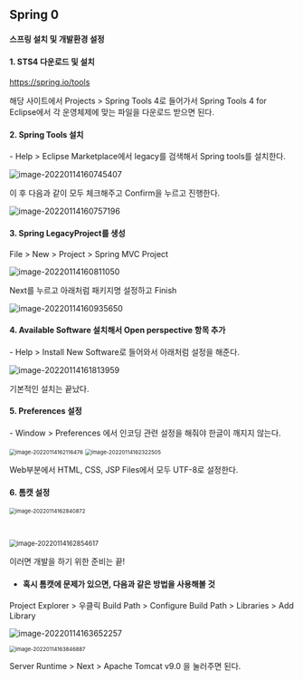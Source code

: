 ## Spring 0

#### 스프링 설치 및 개발환경 설정



#### 1. STS4 다운로드 및 설치 

https://spring.io/tools

해당 사이트에서 Projects > Spring Tools 4로 들어가서 Spring Tools 4 for Eclipse에서 각 운영체제에 맞는 파일을 다운로드 받으면 된다. 

#### 2. Spring Tools 설치

\-  Help > Eclipse Marketplace에서 legacy를 검색해서 Spring tools를 설치한다. 

![image-20220114160745407](Spring_0.assets/image-20220114160745407.png)



이 후 다음과 같이 모두 체크해주고 Confirm을 누르고 진행한다. 

![image-20220114160757196](Spring_0.assets/image-20220114160757196.png)



#### 3. Spring LegacyProject를 생성

File > New > Project > Spring MVC Project 

![image-20220114160811050](Spring_0.assets/image-20220114160811050.png)



Next를 누르고 아래처럼 패키지명 설정하고 Finish

![image-20220114160935650](Spring_0.assets/image-20220114160935650.png)



#### 4. Available Software 설치해서 Open perspective 항목 추가 

\- Help > Install New Software로 들어와서 아래처럼 설정을 해준다. 

![image-20220114161813959](Spring_0.assets/image-20220114161813959.png)



기본적인 설치는 끝났다. 



#### 5. Preferences 설정 

\- Window > Preferences 에서 인코딩 관련 설정을 해줘야 한글이 깨지지 않는다. 

<img src="Spring_0.assets/image-20220114162116476.png" alt="image-20220114162116476" style="zoom:67%;" />

<img src="Spring_0.assets/image-20220114162322505.png" alt="image-20220114162322505" style="zoom:67%;" />

Web부분에서 HTML, CSS, JSP Files에서 모두 UTF-8로 설정한다. 



#### 6. 톰캣 설정

<img src="Spring_0.assets/image-20220114162840872.png" alt="image-20220114162840872" style="zoom: 67%;" />

​	

<img src="Spring_0.assets/image-20220114162854617.png" alt="image-20220114162854617" style="zoom:80%;" />



이러면 개발을 하기 위한 준비는 끝! 



+ #### 혹시 톰캣에 문제가 있으면, 다음과 같은 방법을 사용해볼 것 

Project Explorer > 우클릭 Build Path > Configure Build Path > Libraries > Add Library

![image-20220114163652257](Spring_0.assets/image-20220114163652257.png)



 <img src="Spring_0.assets/image-20220114163846887.png" alt="image-20220114163846887" style="zoom:67%;" />

Server Runtime > Next > Apache Tomcat v9.0 을 눌러주면 된다. 





